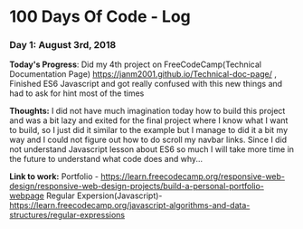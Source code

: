 # 100 Days Of Code - Log

### Day 1: August 3rd, 2018


**Today's Progress**: Did my 4th project on FreeCodeCamp(Technical Documentation Page) https://janm2001.github.io/Technical-doc-page/ , Finished ES6 Javascript and got really confused with this new things and had to ask for hint most of the times

**Thoughts:** I did not have much imagination today how to build this project and was a bit lazy and exited for the final project where I know what I want to build, so I just did it similar to the example but I manage to did it a bit my way and I could not figure out how to do scroll my navbar links. Since I did not understand Javascript lesson about ES6 so much I will take more time in the future to understand what code does and why...

**Link to work:** 
Portfolio - https://learn.freecodecamp.org/responsive-web-design/responsive-web-design-projects/build-a-personal-portfolio-webpage
Regular Expersion(Javascript)-https://learn.freecodecamp.org/javascript-algorithms-and-data-structures/regular-expressions

